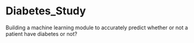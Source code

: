 # Diabetes_Study
Building a machine learning module to accurately predict whether or not a patient have diabetes or not?
